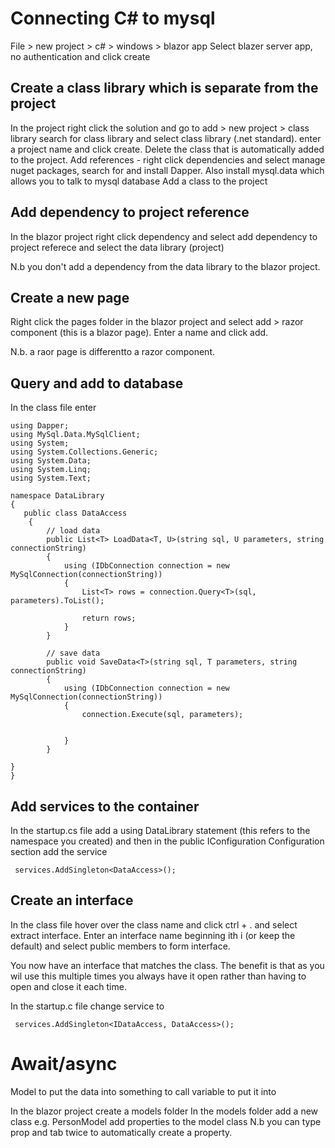 Connecting C# to mysql
=======================

File > new project > c# > windows > blazor app
Select blazer server app, no authentication and click create

Create a class library which is separate from the project
-------------------------------------------------------------
In the project right click the solution and go to add > new project > class library search for class library and select class library (.net standard). enter a project name and click create. 
Delete the class that is automatically added to the project.
Add references - right click dependencies and select manage nuget packages, search for and install Dapper. Also install mysql.data which allows you to talk to
mysql database
Add a class to the project

Add dependency to project reference
------------------------------------
In the blazor project right click dependency and select add dependency to project referece and select the data library (project)

N.b you don't add a dependency from the data library to the blazor project.

Create a new page
-----------------
Right click the pages folder in the blazor project and select add > razor component (this is a blazor page). Enter a name and click add.

N.b. a raor page is differentto a razor component.

Query and add to database
-------------
In the class file enter

```
using Dapper;
using MySql.Data.MySqlClient;
using System;
using System.Collections.Generic;
using System.Data;
using System.Linq;
using System.Text;

namespace DataLibrary
{
   public class DataAccess
    {
        // load data
        public List<T> LoadData<T, U>(string sql, U parameters, string connectionString)
        {
            using (IDbConnection connection = new MySqlConnection(connectionString))
            {
                List<T> rows = connection.Query<T>(sql, parameters).ToList();

                return rows;
            }
        }

        // save data
        public void SaveData<T>(string sql, T parameters, string connectionString)
        {
            using (IDbConnection connection = new MySqlConnection(connectionString))
            {
                connection.Execute(sql, parameters);

               
            }
        }
    
}
}
```
Add services to the container
----------------------------

In the startup.cs file add a using DataLibrary statement (this refers to the namespace you created) and then in the public IConfiguration Configuration section add the service

```
 services.AddSingleton<DataAccess>();
 ```

Create an interface
--------------------
In the class file hover over the class name and click ctrl + . and select extract interface.  Enter an interface name beginning ith i (or keep the default) and select public members to form interface.  

You now have an interface that matches the class. The benefit is that as you wil use this multiple times you always have it open rather than having to open and close it each time.

In the startup.c file change service to 

```
 services.AddSingleton<IDataAccess, DataAccess>();
 ```
 
 Await/async
 ===============
 Model to put the data into
 something to call
 variable to put it into
 
 In the blazor project create a models folder
 In the models folder add a new class e.g. PersonModel
 add properties to the model class N.b you can type prop and tab twice to automatically create a property.
